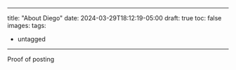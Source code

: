 ___
title: "About Diego"
date: 2024-03-29T18:12:19-05:00
draft: true
toc: false
images:
tags:
  - untagged
___
Proof of posting
